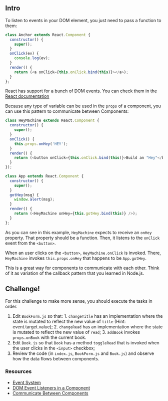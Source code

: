 ## Intro

To listen to events in your DOM element, you just need to pass a function to them:

```javascript
class Anchor extends React.Component {
  constructor() {
    super();
  }
  onClick(ev) {
    console.log(ev);
  }
  render() {
    return (<a onClick={this.onClick.bind(this)}></a>);
  }
};
```

React has support for a bunch of DOM events. You can check them in the [React documentation](https://facebook.github.io/react/docs/events.html)

Because any type of variable can be used in the `props` of a component, you can use this pattern to communicate between Components:

```javascript
class HeyMachine extends React.Component {
  constructor() {
    super();
  }
  onClick() {
    this.props.onHey('HEY');
  }
  render() {
    return (<button onClick={this.onClick.bind(this)}>Build an "Hey"</button>);
  }
});

class App extends React.Component {
  constructor() {
    super();
  }
  gotHey(msg) {
    window.alert(msg);
  }
  render() {
    return (<HeyMachine onHey={this.gotHey.bind(this)} />);
  }
};
```

As you can see in this example, `HeyMachine` expects to receive an `onHey` property. That property should be a function. Then, it listens to the `onClick` event from the `<button>`.

When an user clicks on the `<button>`, `HeyMachine.onClick` is invoked. There, `HeyMachine` invokes `this.props.onHey` that happens to be `App.gotHey`.

This is a great way for components to communicate with each other. Think of it as variation of the callback pattern that you learned in Node.js.

## Challenge!

For this challenge to make more sense, you should execute the tasks in order.

  1. Edit `BookForm.js` so that:
    1. `changeTitle` has an implementation where the state is mutated to reflect the new value of `title` (Hint: event.target.value);
    2. `changeRead` has an implementation where the state is mutated to reflect the new value of `read`;
    3. `addBook` invokes `props.onBook` with the current book.
  2. Edit `Book.js` so that `Book` has a method `toggleRead` that is invoked when the user clicks in the `<input>` checkbox;
  3. Review the code (in `index.js`, `BookForm.js` and `Book.js`) and observe how the data flows between components.

### Resources

* [Event System](https://facebook.github.io/react/docs/events.html)
* [DOM Event Listeners in a Component](https://facebook.github.io/react/tips/dom-event-listeners.html)
* [Communicate Between Components](https://facebook.github.io/react/tips/communicate-between-components.html)
